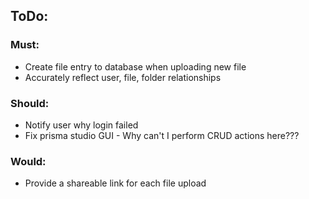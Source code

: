 ## ToDo:

### Must: 
* Create file entry to database when uploading new file
* Accurately reflect user, file, folder relationships

### Should:
* Notify user why login failed
* Fix prisma studio GUI - Why can't I perform CRUD actions here???

### Would:
* Provide a shareable link for each file upload